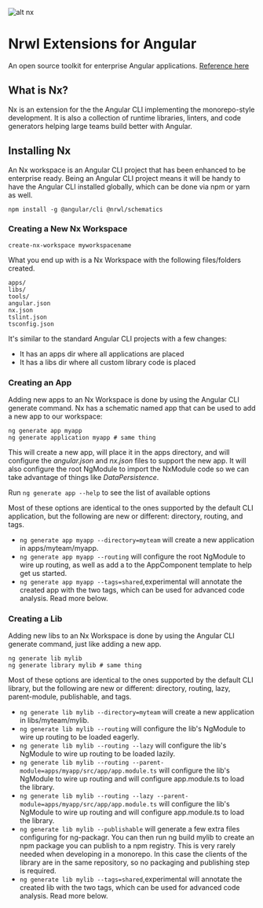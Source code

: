 ![alt nx](https://nrwl.io/assets/nx-logo.png)
# Nrwl Extensions for Angular
An open source toolkit for enterprise Angular applications. [Reference here](https://nrwl.io/nx)

## What is Nx?
Nx is an extension for the the Angular CLI implementing the monorepo-style development. It is also a collection of runtime libraries, linters, and code generators helping large teams build better with Angular.

## Installing Nx
An Nx workspace is an Angular CLI project that has been enhanced to be enterprise ready. Being an Angular CLI project means it will be handy to have the Angular CLI installed globally, which can be done via npm or yarn as well.
```
npm install -g @angular/cli @nrwl/schematics
```

### Creating a New Nx Workspace
```
create-nx-workspace myworkspacename
```

What you end up with is a Nx Workspace with the following files/folders created.
```
apps/
libs/
tools/
angular.json
nx.json
tslint.json
tsconfig.json
```

It's similar to the standard Angular CLI projects with a few changes:

- It has an apps dir where all applications are placed
- It has a libs dir where all custom library code is placed

### Creating an App

Adding new apps to an Nx Workspace is done by using the Angular CLI generate command. Nx has a schematic named app that can be used to add a new app to our workspace:
```
ng generate app myapp
ng generate application myapp # same thing
```

This will create a new app, will place it in the apps directory, and will configure the *angular.json* and *nx.json* files to support the new app. It will also configure the root NgModule to import the NxModule code so we can take advantage of things like *DataPersistence*.

Run `ng generate app --help` to see the list of available options

Most of these options are identical to the ones supported by the default CLI application, but the following are new or different: directory, routing, and tags.

- `ng generate app myapp --directory=myteam` will create a new application in apps/myteam/myapp.
- `ng generate app myapp --routing` will configure the root NgModule to wire up routing, as well as add a <router-outlet> to the AppComponent template to help get us started.
- `ng generate app myapp --tags=shared`,experimental will annotate the created app with the two tags, which can be used for advanced code analysis. Read more below.

### Creating a Lib

Adding new libs to an Nx Workspace is done by using the Angular CLI generate command, just like adding a new app.
```
ng generate lib mylib
ng generate library mylib # same thing
```
Most of these options are identical to the ones supported by the default CLI library, but the following are new or different: directory, routing, lazy, parent-module, publishable, and tags.

- `ng generate lib mylib --directory=myteam` will create a new application in libs/myteam/mylib.
- `ng generate lib mylib --routing` will configure the lib's NgModule to wire up routing to be loaded eagerly.
- `ng generate lib mylib --routing --lazy` will configure the lib's NgModule to wire up routing to be loaded lazily.
- `ng generate lib mylib --routing --parent-module=apps/myapp/src/app/app.module.ts` will configure the lib's NgModule to wire up routing and will configure app.module.ts to load the library.
- `ng generate lib mylib --routing --lazy --parent-module=apps/myapp/src/app/app.module.ts` will configure the lib's NgModule to wire up routing and will configure app.module.ts to load the library.
- `ng generate lib mylib --publishable` will generate a few extra files configuring for ng-packagr. You can then run ng build mylib to create an npm package you can publish to a npm registry. This is very rarely needed when developing in a monorepo. In this case the clients of the library are in the same repository, so no packaging and publishing step is required.
- `ng generate lib mylib --tags=shared`,experimental will annotate the created lib with the two tags, which can be used for advanced code analysis. Read more below.